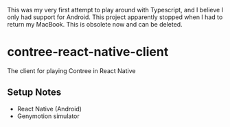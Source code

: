 This was my very first attempt to play around with Typescript, and I believe I only had support for Android.
This project apparently stopped when I had to return my MacBook.
This is obsolete now and can be deleted.

# contree-react-native-client
The client for playing Contree in React Native

## Setup Notes
* React Native (Android)
* Genymotion simulator
